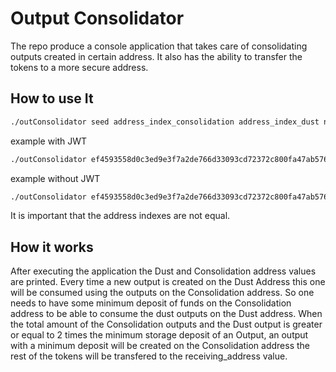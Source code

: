 # Output Consolidator

The repo produce a console application that takes care of consolidating outputs created in certain address. 
It also has the ability to transfer the tokens to a more secure address.

## How to use It

```bash
./outConsolidator seed address_index_consolidation address_index_dust node_address receiving_address (node_jwt) 
```

example with JWT

```bash
./outConsolidator ef4593558d0c3ed9e3f7a2de766d33093cd72372c800fa47ab5765c43ca006b5 1 0 https://3216aae.online-server.cloud rms1qrzd2l6nh7s5ydnqwkzu8h7e5hgsyh7480mteyzajzd0dhjv2zhmwy9ksm6  eyJhbGciOiJIUzI1NiIsInR5cCI6IkpXVCJ9.eyJhdWQiOiIxMkQzS29vV1NSSFVaa3Fyc0hRN2FKbW9wWUhqa1RRZk5zaXJkeW5QWTZHdHRZaURuNEN1IiwianRpIjoiMTY4MjY3NzMwMCIsImlhdCI6MTY4MjY3NzMwMCwiaXNzIjoiMTJEM0tvb1dTUkhVWmtxcnNIUTdhSm1vcFlIamtUUWZOc2lyZHluUFk2R3R0WWlEbjRDdSIsIm5iZiI6MTY4MjY3NzMwMCwic3ViIjoiSE9STkVURVNUSEVSIn0.mKAmVL_eDDz-7yIpxnEai709iGz478lMRKWgPy5FS4s
```
example without JWT

```bash
./outConsolidator ef4593558d0c3ed9e3f7a2de766d33093cd72372c800fa47ab5765c43ca006b5 1 0 https://3216aae.online-server.cloud rms1qrzd2l6nh7s5ydnqwkzu8h7e5hgsyh7480mteyzajzd0dhjv2zhmwy9ksm6 
```
It is important that the address indexes are not equal.

## How it works

After executing the application the Dust and Consolidation address values are printed.
Every time a new output is created on the Dust Address this one will be consumed using the outputs on the Consolidation address.
So one needs to have some minimum deposit of funds on the Consolidation address to be able to consume the dust outputs on the Dust address.
When the total amount of the Consolidation outputs and the Dust output is greater or equal to 2 times the minimum storage deposit of an Output, an output with a minimum deposit will be created on the Consolidation address the rest of the tokens will be transfered to the receiving_address value.

